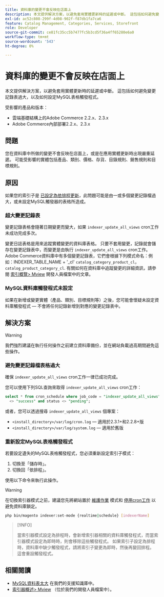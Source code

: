 ```yaml
---
title: 資料庫的變更不會反映在店面上
description: 本文提供解決方案，以避免套用實體更新時的延遲或中斷。 這包括如何避免變更記錄表過大，以及如何設定MySQL表格觸發程式。
exl-id: ac52c808-299f-4d08-902f-f87db1fa7ca6
feature: Catalog Management, Categories, Services, Storefront
role: Developer
source-git-commit: ce81fc35cc5b7477fc5b3cd5f36a4ff65280e6a0
workflow-type: tm+mt
source-wordcount: '543'
ht-degree: 0%

---
```


# 資料庫的變更不會反映在店面上

本文提供解決方案，以避免套用實體更新時的延遲或中斷。 這包括如何避免變更記錄表過大，以及如何設定MySQL表格觸發程式。

受影響的產品和版本：

* 雲端基礎結構上的Adobe Commerce 2.2.x、2.3.x
* Adobe Commerce內部部署2.2.x、2.3.x

## 問題

您在資料庫中所做的變更不會反映在店面上，或是在應用實體更新時出現嚴重延遲。 可能受影響的實體包括產品、類別、價格、存貨、目錄規則、銷售規則和目標規則。

## 原因

如果您的索引子是 [已設定為依排程更新](https://devdocs.magento.com/guides/v2.3/config-guide/cli/config-cli-subcommands-index.html#configure-indexers)，此問題可能是由一或多個變更記錄檔過大，或未設定MySQL觸發器的表格所造成。

### 超大變更記錄表

變更記錄表格會隨著日期變更而變大，如果 `indexer_update_all_views` cron工作未成功完成多次。

變更日誌表格是用來追蹤實體變更的資料庫表格。 只要不套用變更，記錄就會儲存在變更記錄表中，而變更是由執行 `indexer_update_all_views` cron工作。 Adobe Commerce資料庫中有多個變更記錄表，它們會根據下列模式命名：例如：INDEXER\_TABLE\_NAME + &#39;\_cl&#39; `catalog_category_product_cl`， `catalog_product_category_cl`. 有關如何在資料庫中追蹤變更的詳細資訊，請參閱 [索引概覽> Mview](https://devdocs.magento.com/guides/v2.3/extension-dev-guide/indexing.html#m2devgde-mview) 開發人員檔案中的文章。

### MySQL資料庫觸發程式未設定

如果在新增或變更實體（產品、類別、目標規則等）之後，您可能會懷疑未設定資料庫觸發程式 — 不會將任何記錄新增到對應的變更記錄表中。

## 解決方案

>[!WARNING]
>
>我們強烈建議在執行任何操作之前建立資料庫備份，並在網站負載過高期間避免這些操作。

### 避免變更記錄檔表格過大

確保 `indexer_update_all_views` cron工作一律已成功完成。

您可以使用下列SQL查詢來取得 `indexer_update_all_views` cron工作：

```sql
select * from cron_schedule where job_code = "indexer_update_all_views" and status
  <> "success" and status <> "pending";
```

或者，您可以透過搜尋 `indexer_update_all_views` 個專案：

* `<install_directory>/var/log/cron.log`  — 適用於2.3.1+和2.2.8+版
* `<install_directory>/var/log/system.log`  — 適用於舊版

### 重新設定MySQL表格觸發程式

若要設定遺失的MySQL表格觸發程式，您必須重新設定索引子模式：

1. 切換至「儲存時」。
1. 切換回「依排程」。

使用以下命令來執行此操作。

>[!WARNING]
>
>在切換索引器模式之前，建議您先將網站置於 [維護作業](https://experienceleague.adobe.com/docs/commerce-operations/configuration-guide/setup/application-modes.html#maintenance-mode) 模式和 [停用cron工作](https://experienceleague.adobe.com/docs/commerce-cloud-service/user-guide/configure/app/properties/crons-property.html#disable-cron-jobs) 以避免資料庫鎖定。

```bash
php bin/magento indexer:set-mode {realtime|schedule} [indexerName]
```

>[!INFO]
>
>當索引器模式設定為排程時，會新增索引器相關的資料庫觸發程式，而當索引器模式設定為即時時，則會移除這些觸發程式。 如果索引子設定為排程時，資料庫中缺少觸發程式，請將索引子變更為即時，然後再變回排程。 這會重設觸發程式。

## 相關閱讀

<ul><li title="MySQL資料表太大"><a href="/help/troubleshooting/database/mysql-tables-are-too-large.md">MySQL資料表太大</a> 在我們的支援知識庫中。</li>
<li title="MySQL資料表太大"><a href="https://devdocs.magento.com/guides/v2.3/extension-dev-guide/indexing.html#m2devgde-mview">索引器概述&gt; Mview</a> （位於我們的開發人員檔案中）。</li></ul>
